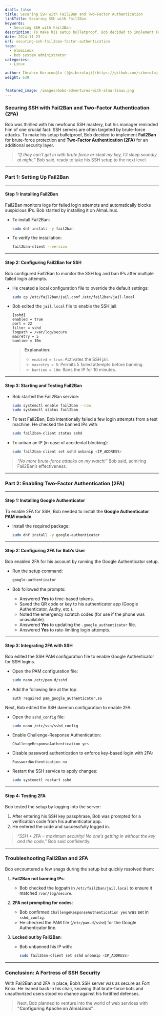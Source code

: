 ```yaml
---
draft: false
title: Securing SSH with Fail2Ban and Two-Factor Authentication
linkTitle: Securing SSH with Fail2Ban
keywords:
  - Securing SSH with Fail2Ban
description: To make his setup bulletproof, Bob decided to implement Fail2Ban for brute-force protection and Two-Factor Authentication for an additional security layer.
date: 2024-11-23
url: securing-ssh-fail2ban-factor-authentication
tags:
  - AlmaLinux
  - bob system administrator
categories:
  - Linux

author: İbrahim Korucuoğlu ([@siberoloji](https://github.com/siberoloji))
weight: 630


featured_image: /images/bobs-adventures-with-alma-linux.png
---
```

### **Securing SSH with Fail2Ban and Two-Factor Authentication (2FA)**

Bob was thrilled with his newfound SSH mastery, but his manager reminded him of one crucial fact: SSH servers are often targeted by brute-force attacks. To make his setup bulletproof, Bob decided to implement **Fail2Ban** for brute-force protection and **Two-Factor Authentication (2FA)** for an additional security layer.

> *“If they can’t get in with brute force or steal my key, I’ll sleep soundly at night,”* Bob said, ready to take his SSH setup to the next level.

---

### **Part 1: Setting Up Fail2Ban**

---

#### **Step 1: Installing Fail2Ban**

Fail2Ban monitors logs for failed login attempts and automatically blocks suspicious IPs. Bob started by installing it on AlmaLinux.

- To install Fail2Ban:

  ```bash
  sudo dnf install -y fail2ban
  ```

- To verify the installation:

  ```bash
  fail2ban-client --version
  ```

---

#### **Step 2: Configuring Fail2Ban for SSH**

Bob configured Fail2Ban to monitor the SSH log and ban IPs after multiple failed login attempts.

- He created a local configuration file to override the default settings:

  ```bash
  sudo cp /etc/fail2ban/jail.conf /etc/fail2ban/jail.local
  ```

- Bob edited the `jail.local` file to enable the SSH jail:

  ```plaintext
  [sshd]
  enabled = true
  port = 22
  filter = sshd
  logpath = /var/log/secure
  maxretry = 5
  bantime = 10m
  ```

  > **Explanation**:
  > - `enabled = true`: Activates the SSH jail.
  > - `maxretry = 5`: Permits 5 failed attempts before banning.
  > - `bantime = 10m`: Bans the IP for 10 minutes.

---

#### **Step 3: Starting and Testing Fail2Ban**

- Bob started the Fail2Ban service:

  ```bash
  sudo systemctl enable fail2ban --now
  sudo systemctl status fail2ban
  ```

- To test Fail2Ban, Bob intentionally failed a few login attempts from a test machine. He checked the banned IPs with:

  ```bash
  sudo fail2ban-client status sshd
  ```

- To unban an IP (in case of accidental blocking):

  ```bash
  sudo fail2ban-client set sshd unbanip <IP_ADDRESS>
  ```

> *“No more brute-force attacks on my watch!”* Bob said, admiring Fail2Ban’s effectiveness.

---

### **Part 2: Enabling Two-Factor Authentication (2FA)**

---

#### **Step 1: Installing Google Authenticator**

To enable 2FA for SSH, Bob needed to install the **Google Authenticator PAM module**.

- Install the required package:

  ```bash
  sudo dnf install -y google-authenticator
  ```

---

#### **Step 2: Configuring 2FA for Bob’s User**

Bob enabled 2FA for his account by running the Google Authenticator setup.

- Run the setup command:

  ```bash
  google-authenticator
  ```

- Bob followed the prompts:
  - Answered **Yes** to time-based tokens.
  - Saved the QR code or key to his authenticator app (Google Authenticator, Authy, etc.).
  - Noted the emergency scratch codes (for use if the phone was unavailable).
  - Answered **Yes** to updating the `.google_authenticator` file.
  - Answered **Yes** to rate-limiting login attempts.

---

#### **Step 3: Integrating 2FA with SSH**

Bob edited the SSH PAM configuration file to enable Google Authenticator for SSH logins.

- Open the PAM configuration file:

  ```bash
  sudo nano /etc/pam.d/sshd
  ```

- Add the following line at the top:

  ```plaintext
  auth required pam_google_authenticator.so
  ```

Next, Bob edited the SSH daemon configuration to enable 2FA.

- Open the `sshd_config` file:

  ```bash
  sudo nano /etc/ssh/sshd_config
  ```

- Enable Challenge-Response Authentication:

  ```plaintext
  ChallengeResponseAuthentication yes
  ```

- Disable password authentication to enforce key-based login with 2FA:

  ```plaintext
  PasswordAuthentication no
  ```

- Restart the SSH service to apply changes:

  ```bash
  sudo systemctl restart sshd
  ```

---

#### **Step 4: Testing 2FA**

Bob tested the setup by logging into the server:

1. After entering his SSH key passphrase, Bob was prompted for a verification code from his authenticator app.
2. He entered the code and successfully logged in.

> *“SSH + 2FA = maximum security! No one’s getting in without the key and the code,”* Bob said confidently.

---

### **Troubleshooting Fail2Ban and 2FA**

Bob encountered a few snags during the setup but quickly resolved them:

1. **Fail2Ban not banning IPs**:  
   - Bob checked the logpath in `/etc/fail2ban/jail.local` to ensure it matched `/var/log/secure`.

2. **2FA not prompting for codes**:  
   - Bob confirmed `ChallengeResponseAuthentication yes` was set in `sshd_config`.
   - He checked the PAM file (`/etc/pam.d/sshd`) for the Google Authenticator line.

3. **Locked out by Fail2Ban**:  
   - Bob unbanned his IP with:

     ```bash
     sudo fail2ban-client set sshd unbanip <IP_ADDRESS>
     ```

---

### **Conclusion: A Fortress of SSH Security**

With Fail2Ban and 2FA in place, Bob’s SSH server was as secure as Fort Knox. He leaned back in his chair, knowing that brute-force bots and unauthorized users stood no chance against his fortified defenses.

> Next, Bob planned to venture into the world of web services with **"Configuring Apache on AlmaLinux"**.

